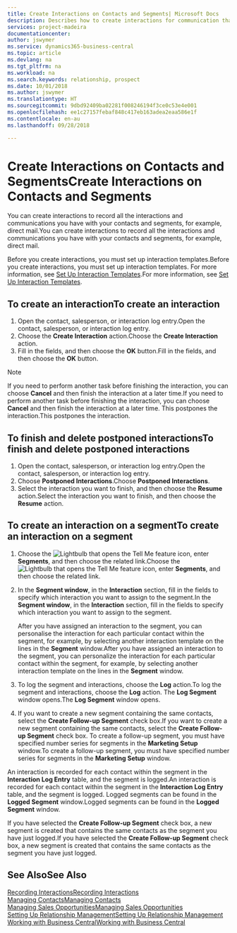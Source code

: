 ```yaml
---
title: Create Interactions on Contacts and Segments| Microsoft Docs
description: Describes how to create interactions for communication that you have with your contacts and segments in Business Central, for example, direct mail.
services: project-madeira
documentationcenter: 
author: jswymer
ms.service: dynamics365-business-central
ms.topic: article
ms.devlang: na
ms.tgt_pltfrm: na
ms.workload: na
ms.search.keywords: relationship, prospect
ms.date: 10/01/2018
ms.author: jswymer
ms.translationtype: HT
ms.sourcegitcommit: 9dbd92409ba02281f008246194f3ce0c53e4e001
ms.openlocfilehash: ee1c27157febaf848c417eb163adea2eaa586e1f
ms.contentlocale: en-au
ms.lasthandoff: 09/28/2018

---
```

# <a name="create-interactions-on-contacts-and-segments"></a><span data-ttu-id="cfba5-103">Create Interactions on Contacts and Segments</span><span class="sxs-lookup"><span data-stu-id="cfba5-103">Create Interactions on Contacts and Segments</span></span>
<span data-ttu-id="cfba5-104">You can create interactions to record all the interactions and communications you have with your contacts and segments, for example, direct mail.</span><span class="sxs-lookup"><span data-stu-id="cfba5-104">You can create interactions to record all the interactions and communications you have with your contacts and segments, for example, direct mail.</span></span>

<span data-ttu-id="cfba5-105">Before you create interactions, you must set up interaction templates.</span><span class="sxs-lookup"><span data-stu-id="cfba5-105">Before you create interactions, you must set up interaction templates.</span></span> <span data-ttu-id="cfba5-106">For more information, see  [Set Up Interaction Templates](marketing-interactions.md).</span><span class="sxs-lookup"><span data-stu-id="cfba5-106">For more information, see  [Set Up Interaction Templates](marketing-interactions.md).</span></span>

## <a name="to-create-an-interaction"></a><span data-ttu-id="cfba5-107">To create an interaction</span><span class="sxs-lookup"><span data-stu-id="cfba5-107">To create an interaction</span></span>
1. <span data-ttu-id="cfba5-108">Open the contact, salesperson, or interaction log entry.</span><span class="sxs-lookup"><span data-stu-id="cfba5-108">Open the contact, salesperson, or interaction log entry.</span></span>
2. <span data-ttu-id="cfba5-109">Choose the **Create Interaction** action.</span><span class="sxs-lookup"><span data-stu-id="cfba5-109">Choose the **Create Interaction** action.</span></span>
3. <span data-ttu-id="cfba5-110">Fill in the fields, and then choose the **OK** button.</span><span class="sxs-lookup"><span data-stu-id="cfba5-110">Fill in the fields, and then choose the **OK** button.</span></span>

> [!NOTE]  
>   <span data-ttu-id="cfba5-111">If you need to perform another task before finishing the interaction, you can choose **Cancel** and then finish the interaction at a later time.</span><span class="sxs-lookup"><span data-stu-id="cfba5-111">If you need to perform another task before finishing the interaction, you can choose **Cancel** and then finish the interaction at a later time.</span></span> <span data-ttu-id="cfba5-112">This postpones the interaction.</span><span class="sxs-lookup"><span data-stu-id="cfba5-112">This postpones the interaction.</span></span>

## <a name="to-finish-and-delete-postponed-interactions"></a><span data-ttu-id="cfba5-113">To finish and delete postponed interactions</span><span class="sxs-lookup"><span data-stu-id="cfba5-113">To finish and delete postponed interactions</span></span>
1. <span data-ttu-id="cfba5-114">Open the contact, salesperson, or interaction log entry.</span><span class="sxs-lookup"><span data-stu-id="cfba5-114">Open the contact, salesperson, or interaction log entry.</span></span>
2. <span data-ttu-id="cfba5-115">Choose **Postponed Interactions**.</span><span class="sxs-lookup"><span data-stu-id="cfba5-115">Choose **Postponed Interactions**.</span></span>
3. <span data-ttu-id="cfba5-116">Select the interaction you want to finish, and then choose the **Resume** action.</span><span class="sxs-lookup"><span data-stu-id="cfba5-116">Select the interaction you want to finish, and then choose the **Resume** action.</span></span>

## <a name="to-create-an-interaction-on-a-segment"></a><span data-ttu-id="cfba5-117">To create an interaction on a segment</span><span class="sxs-lookup"><span data-stu-id="cfba5-117">To create an interaction on a segment</span></span>
1. <span data-ttu-id="cfba5-118">Choose the ![Lightbulb that opens the Tell Me feature](media/ui-search/search_small.png "Tell me what you want to do") icon, enter **Segments**, and then choose the related link.</span><span class="sxs-lookup"><span data-stu-id="cfba5-118">Choose the ![Lightbulb that opens the Tell Me feature](media/ui-search/search_small.png "Tell me what you want to do") icon, enter **Segments**, and then choose the related link.</span></span>
2. <span data-ttu-id="cfba5-119">In the **Segment window**, in the **Interaction** section, fill in the fields to specify which interaction you want to assign to the segment.</span><span class="sxs-lookup"><span data-stu-id="cfba5-119">In the **Segment window**, in the **Interaction** section, fill in the fields to specify which interaction you want to assign to the segment.</span></span>

    <span data-ttu-id="cfba5-120">After you have assigned an interaction to the segment, you can personalise the interaction for each particular contact within the segment, for example, by selecting another interaction template on the lines in the **Segment** window.</span><span class="sxs-lookup"><span data-stu-id="cfba5-120">After you have assigned an interaction to the segment, you can personalize the interaction for each particular contact within the segment, for example, by selecting another interaction template on the lines in the **Segment** window.</span></span>  
3. <span data-ttu-id="cfba5-121">To log the segment and interactions, choose the **Log** action.</span><span class="sxs-lookup"><span data-stu-id="cfba5-121">To log the segment and interactions, choose the **Log** action.</span></span> <span data-ttu-id="cfba5-122">The **Log Segment** window opens.</span><span class="sxs-lookup"><span data-stu-id="cfba5-122">The **Log Segment** window opens.</span></span>
4. <span data-ttu-id="cfba5-123">If you want to create a new segment containing the same contacts, select the **Create Follow-up Segment** check box.</span><span class="sxs-lookup"><span data-stu-id="cfba5-123">If you want to create a new segment containing the same contacts, select the **Create Follow-up Segment** check box.</span></span> <span data-ttu-id="cfba5-124">To create a follow-up segment, you must have specified number series for segments in the **Marketing Setup** window.</span><span class="sxs-lookup"><span data-stu-id="cfba5-124">To create a follow-up segment, you must have specified number series for segments in the **Marketing Setup** window.</span></span>

<span data-ttu-id="cfba5-125">An interaction is recorded for each contact within the segment in the **Interaction Log Entry** table, and the segment is logged.</span><span class="sxs-lookup"><span data-stu-id="cfba5-125">An interaction is recorded for each contact within the segment in the **Interaction Log Entry** table, and the segment is logged.</span></span> <span data-ttu-id="cfba5-126">Logged segments can be found in the **Logged Segment** window.</span><span class="sxs-lookup"><span data-stu-id="cfba5-126">Logged segments can be found in the **Logged Segment** window.</span></span>

<span data-ttu-id="cfba5-127">If you have selected the **Create Follow-up Segment** check box, a new segment is created that contains the same contacts as the segment you have just logged.</span><span class="sxs-lookup"><span data-stu-id="cfba5-127">If you have selected the **Create Follow-up Segment** check box, a new segment is created that contains the same contacts as the segment you have just logged.</span></span>

## <a name="see-also"></a><span data-ttu-id="cfba5-128">See Also</span><span class="sxs-lookup"><span data-stu-id="cfba5-128">See Also</span></span>
[<span data-ttu-id="cfba5-129">Recording Interactions</span><span class="sxs-lookup"><span data-stu-id="cfba5-129">Recording Interactions</span></span>](marketing-interactions.md)  
[<span data-ttu-id="cfba5-130">Managing Contacts</span><span class="sxs-lookup"><span data-stu-id="cfba5-130">Managing Contacts</span></span>](marketing-contacts.md)  
[<span data-ttu-id="cfba5-131">Managing Sales Opportunities</span><span class="sxs-lookup"><span data-stu-id="cfba5-131">Managing Sales Opportunities</span></span>](marketing-manage-sales-opportunities.md)  
[<span data-ttu-id="cfba5-132">Setting Up Relationship Management</span><span class="sxs-lookup"><span data-stu-id="cfba5-132">Setting Up Relationship Management</span></span>](marketing-setup-marketing.md)  
[<span data-ttu-id="cfba5-133">Working with Business Central</span><span class="sxs-lookup"><span data-stu-id="cfba5-133">Working with Business Central</span></span>](ui-work-product.md)

